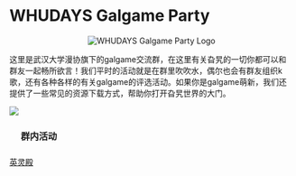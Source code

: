 # WHUDAYS Galgame Party

<p align="center">
  <img src="/group/galgame/logo.png" alt="WHUDAYS Galgame Party Logo" style="max-width: 50%; height: auto;">
</p>

这里是武汉大学漫协旗下的galgame交流群，在这里有关旮旯的一切你都可以和群友一起畅所欲言！我们平时的活动就是在群里吹吹水，偶尔也会有群友组织k歌，还有各种各样的有关galgame的评选活动。如果你是galgame萌新，我们还提供了一些常见的资源下载方式，帮助你打开旮旯世界的大门。

![](/group/galgame/sakuranouta.png)

<a href="/group/galgame/activity/" rel="noopener noreferrer" style="display: inline-block; padding: 0.625rem 1.25rem; font-size: 1rem; font-weight: 600; color: var(--vp-button-brand-text); background-color: var(--vp-button-brand-bg); border: 1px solid var(--vp-button-brand-border); border-radius: 20px; text-decoration: none; transition: color 0.25s, border-color 0.25s, background-color 0.25s;">
  群内活动
</a>

[英灵殿](./group-owner)